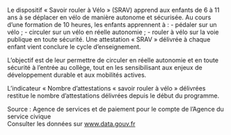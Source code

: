 <p>
Le dispositif « Savoir rouler à Vélo » (SRAV) apprend aux enfants de 6 à 11 ans à se déplacer en vélo de manière autonome et sécurisée. Au cours d’une formation de 10 heures, les enfants apprennent à :
- pédaler sur un vélo ;
- circuler sur un vélo en réelle autonomie ;
- rouler à vélo sur la voie publique en toute sécurité.
Une attestation « SRAV » délivrée à chaque enfant vient conclure le cycle d’enseignement.

L’objectif est de leur permettre de circuler en réelle autonomie et en toute sécurité à l’entrée au collège, tout en les sensibilisant aux enjeux de développement durable et aux mobilités actives.

L’indicateur « Nombre d’attestations « savoir rouler à vélo » délivrées restitue le nombre d’attestations délivrées depuis le début du programme.
</p>
<p class="font-italic body-2">Source : Agence de services et de paiement pour le compte de l’Agence du service civique <br> Consulter les données sur <a target="_blank" href="https://www.data.gouv.fr/fr/datasets/barometre-des-resultats-de-laction-publique/">www.data.gouv.fr</a></p>
